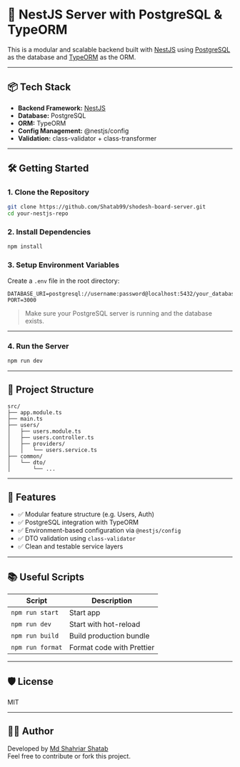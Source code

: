 # 🚀 NestJS Server with PostgreSQL & TypeORM

This is a modular and scalable backend built with [NestJS](https://nestjs.com/) using [PostgreSQL](https://www.postgresql.org/) as the database and [TypeORM](https://typeorm.io/) as the ORM.

---

## 📦 Tech Stack

- **Backend Framework:** [NestJS](https://nestjs.com/)
- **Database:** PostgreSQL
- **ORM:** TypeORM
- **Config Management:** @nestjs/config
- **Validation:** class-validator + class-transformer

---

## 🛠️ Getting Started

### 1. Clone the Repository

```bash
git clone https://github.com/Shatab99/shodesh-board-server.git
cd your-nestjs-repo
```

### 2. Install Dependencies

```bash
npm install
```

### 3. Setup Environment Variables

Create a `.env` file in the root directory:

```env
DATABASE_URI=postgresql://username:password@localhost:5432/your_database
PORT=3000
```

> Make sure your PostgreSQL server is running and the database exists.

---

### 4. Run the Server

```bash
npm run dev
```

---

## 📁 Project Structure

```
src/
├── app.module.ts
├── main.ts
├── users/
│   ├── users.module.ts
│   ├── users.controller.ts
│   ├── providers/
│   │   └── users.service.ts
├── common/
│   └── dto/
│       └── ...
```

---

## 📑 Features

- ✅ Modular feature structure (e.g. Users, Auth)
- ✅ PostgreSQL integration with TypeORM
- ✅ Environment-based configuration via `@nestjs/config`
- ✅ DTO validation using `class-validator`
- ✅ Clean and testable service layers

---

## 📚 Useful Scripts

| Script | Description |
|--------|-------------|
| `npm run start` | Start app |
| `npm run dev` | Start with hot-reload |
| `npm run build` | Build production bundle |
| `npm run format` | Format code with Prettier |

---

## 🛡️ License

MIT

---

## 👨‍💻 Author

Developed by [Md Shahriar Shatab](https://github.com/Shatab99)  
Feel free to contribute or fork this project.
